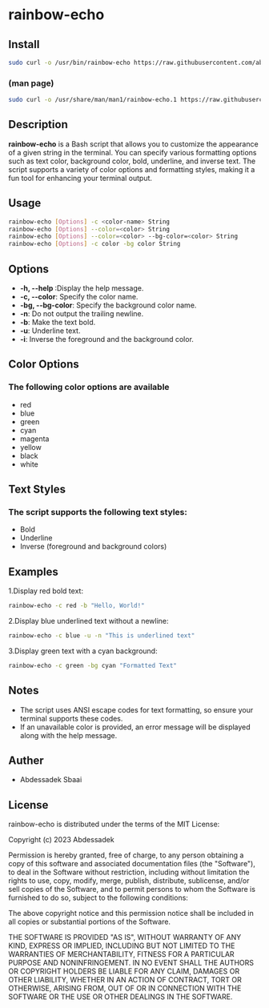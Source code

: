 # rainbow-echo

## Install

```bash
sudo curl -o /usr/bin/rainbow-echo https://raw.githubusercontent.com/abdosbaai/rainbow-echo/main/rainbow-echo && sudo chmod +x /usr/bin/rainbow-echo
```
### (man page)

```bash
sudo curl -o /usr/share/man/man1/rainbow-echo.1 https://raw.githubusercontent.com/abdosbaai/rainbow-echo/main/rainbow-echo.1
```

## Description

**rainbow-echo** is a Bash script that allows you to customize the appearance of a given string in the terminal. You can specify various formatting options such as text color, background color, bold, underline, and inverse text. The script supports a variety of color options and formatting styles, making it a fun tool for enhancing your terminal output.

## Usage

```bash
rainbow-echo [Options] -c <color-name> String
rainbow-echo [Options] --color=<color> String
rainbow-echo [Options] --color=<color> --bg-color=<color> String
rainbow-echo [Options] -c color -bg color String
```

## Options

<ul>
    <li><b>-h, --help </b>:Display the help message.</li>
    <li><b>-c, --color</b>: Specify the color name.</li>
    <li><b>-bg, --bg-color</b>: Specify the background color name.</li>
    <li><b>-n</b>: Do not output the trailing newline.</li>
    <li><b>-b</b>: Make the text bold.</li>
    <li><b>-u</b>: Underline text.</li>
    <li><b>-i</b>: Inverse the foreground and the background color.</li>
</ul>

## Color Options

### The following color options are available

<ul>
    <li>red</li>
    <li>blue</li>
    <li>green</li>
    <li>cyan</li>
    <li>magenta</li>
    <li>yellow</li>
    <li>black</li>
    <li>white</li>
</ul>

## Text Styles

### The script supports the following text styles:

<ul>
    <li>Bold</li>
    <li>Underline</li>
    <li>Inverse (foreground and background colors)</li>
</ul>

## Examples

1.Display red bold text:
```bash
rainbow-echo -c red -b "Hello, World!"
```

2.Display blue underlined text without a newline:
```bash
rainbow-echo -c blue -u -n "This is underlined text"
```
3.Display green text with a cyan background:
```bash
rainbow-echo -c green -bg cyan "Formatted Text"
```
## Notes

<ul>
    <li>The script uses ANSI escape codes for text formatting, so ensure your terminal supports these codes.</li>
    <li>If an unavailable color is provided, an error message will be displayed along with the help message.</li>
</ul>

## Auther

<ul>
    <li>Abdessadek Sbaai</li>
</ul>

## License

rainbow-echo is distributed under the terms of the MIT License:

Copyright (c) 2023 Abdessadek

Permission is hereby granted, free of charge, to any person obtaining a copy
of this software and associated documentation files (the "Software"), to deal
in the Software without restriction, including without limitation the rights
to use, copy, modify, merge, publish, distribute, sublicense, and/or sell
copies of the Software, and to permit persons to whom the Software is
furnished to do so, subject to the following conditions:

The above copyright notice and this permission notice shall be included in all
copies or substantial portions of the Software.

THE SOFTWARE IS PROVIDED "AS IS", WITHOUT WARRANTY OF ANY KIND, EXPRESS OR
IMPLIED, INCLUDING BUT NOT LIMITED TO THE WARRANTIES OF MERCHANTABILITY,
FITNESS FOR A PARTICULAR PURPOSE AND NONINFRINGEMENT. IN NO EVENT SHALL THE
AUTHORS OR COPYRIGHT HOLDERS BE LIABLE FOR ANY CLAIM, DAMAGES OR OTHER
LIABILITY, WHETHER IN AN ACTION OF CONTRACT, TORT OR OTHERWISE, ARISING FROM,
OUT OF OR IN CONNECTION WITH THE SOFTWARE OR THE USE OR OTHER DEALINGS IN THE
SOFTWARE.
